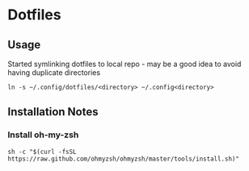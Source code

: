 # Dotfiles

## Usage

Started symlinking dotfiles to local repo - may be a good idea to avoid having duplicate directories

    ln -s ~/.config/dotfiles/<directory> ~/.config<directory>

## Installation Notes

### Install oh-my-zsh

    sh -c "$(curl -fsSL https://raw.github.com/ohmyzsh/ohmyzsh/master/tools/install.sh)"

